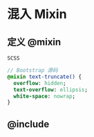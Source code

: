 # 混入 Mixin

## 定义 @mixin
`SCSS`
```sass
// Bootstrap 源码
@mixin text-truncate() {
  overflow: hidden;
  text-overflow: ellipsis;
  white-space: nowrap;
}
```

## @include
